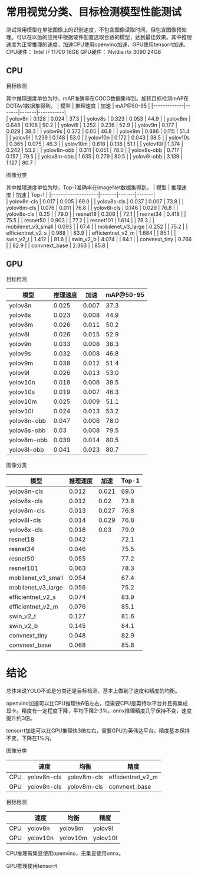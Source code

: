# 常用视觉分类、目标检测模型性能测试

测试常用模型在单张图像上的识别速度，不包含图像读取时间，但包含图像预处理。可以在以后的应用中根据硬件配置选取合适的模型，达到最佳效果。其中推理速度为正常推理的速度，加速CPU使用openvino加速，GPU使用tensorrt加速。
CPU硬件： Intel i7 11700 16GB
GPU硬件： Nvidia rtx 3090 24GB


## CPU

目标检测

其中推理速度单位为秒，mAP准确率在COCO数据集得到。旋转目标检测mAP在DOTAv1数据集得到。
| 模型          | 推理速度  | 加速    | mAP@50-95 |
|-------------|-------|-------|-----------|  
| yolov8n     | 0.128 | 0.024 | 37.3      |
| yolov8s     | 0.323 | 0.053 | 44.9      |
| yolov8m     | 0.648 | 0.108 | 50.2      |
| yolov8l     | 1.252 | 0.236 | 52.9      |
| yolov9n     | 0.177 | 0.029 | 38.3      |
| yolov9s     | 0.372 | 0.05  | 46.8      |
| yolov9m     | 0.886 | 0.115 | 51.4      |
| yolov9l     | 1.239 | 0.148 | 53.0      |
| yolov10n    | 0.172 | 0.043 | 38.5      |
| yolov10s    | 0.365 | 0.075 | 46.3      |
| yolov10m    | 0.818 | 0.138 | 51.1      |
| yolov10l    | 1.374 | 0.242 | 53.2      |
| yolov8n-obb | 0.311 | 0.051 | 78.0      |
| yolov8s-obb | 0.717 | 0.157 | 79.5      |
| yolov8m-obb | 1.635 | 0.279 | 80.5      |
| yolov8l-obb | 3.139 | 1.127 | 80.7      |

图像分类

其中推理速度单位为秒，Top-1准确率在ImageNet数据集得到。
| 模型                 | 推理速度  | 加速    | Top-1 |
|--------------------|-------|-------|-------|  
| yolov8n-cls        | 0.017 | 0.005 | 69.0  |
| yolov8s-cls        | 0.037 | 0.007 | 73.8  |
| yolov8m-cls        | 0.076 | 0.011 | 76.8  |
| yolov8l-cls        | 0.146 | 0.029 | 76.8  |
| yolov8x-cls        | 0.25  |       | 79.0  |
| resnet18           | 0.306 |       | 72.1  |
| resnet34           | 0.418 |       | 75.5  |
| resnet50           | 0.903 |       | 77.2  |
| resnet101          | 1.614 |       | 78.3  |
| mobilenet_v3_small | 0.093 |       | 67.4  |
| mobilenet_v3_large | 0.252 |       | 75.2  |
| efficientnet_v2_s  | 0.988 |       | 83.9  |
| efficientnet_v2_m  | 1.684 |       | 85.1  |
| swin_v2_t          | 1.412 |       | 81.6  |
| swin_v2_b          | 4.074 |       | 84.1  |
| convnext_tiny      | 0.766 |       | 82.9  |
| convnext_base      | 2.363 |       | 85.8  |

## GPU

目标检测

| 模型          | 推理速度  | 加速    | mAP@50-95 |
|-------------|-------|-------|-----------|  
| yolov8n     | 0.025 | 0.007 | 37.3      |
| yolov8s     | 0.023 | 0.008 | 44.9      |
| yolov8m     | 0.026 | 0.011 | 50.2      |
| yolov8l     | 0.026 | 0.015 | 52.9      |
| yolov9n     | 0.033 | 0.008 | 38.3      |
| yolov9s     | 0.032 | 0.008 | 46.8      |
| yolov9m     | 0.038 | 0.012 | 51.4      |
| yolov9l     | 0.026 | 0.013 | 53.0      |
| yolov10n    | 0.018 | 0.006 | 38.5      |
| yolov10s    | 0.019 | 0.007 | 46.3      |
| yolov10m    | 0.025 | 0.009 | 51.1      |
| yolov10l    | 0.024 | 0.013 | 53.2      |
| yolov8n-obb | 0.047 | 0.006 | 78.0      |
| yolov8s-obb | 0.03  | 0.008 | 79.5      |
| yolov8m-obb | 0.039 | 0.014 | 80.5      |
| yolov8l-obb | 0.041 | 0.023 | 80.7      |

图像分类

| 模型                 | 推理速度  | 加速    | Top-1 |
|--------------------|-------|-------|-------|  
| yolov8n-cls        | 0.012 | 0.021 | 69.0  |
| yolov8s-cls        | 0.012 | 0.02  | 73.8  |
| yolov8m-cls        | 0.013 | 0.027 | 76.8  |
| yolov8l-cls        | 0.014 | 0.029 | 76.8  |
| yolov8x-cls        | 0.016 | 0.03  | 79.0  |
| resnet18           | 0.042 |       | 72.1  |
| resnet34           | 0.046 |       | 75.5  |
| resnet50           | 0.055 |       | 77.2  |
| resnet101          | 0.063 |       | 78.3  |
| mobilenet_v3_small | 0.054 |       | 67.4  |
| mobilenet_v3_large | 0.056 |       | 75.2  |
| efficientnet_v2_s  | 0.074 |       | 83.9  |
| efficientnet_v2_m  | 0.076 |       | 85.1  |
| swin_v2_t          | 0.127 |       | 81.6  |
| swin_v2_b          | 0.145 |       | 84.1  |
| convnext_tiny      | 0.048 |       | 82.9  |
| convnext_base      | 0.068 |       | 85.8  |

# 结论

总体来说YOLO不论是分类还是目标检测，基本上做到了速度和精度的均衡。

openvino加速可以比CPU推理快6倍左右，但需要CPU是英特尔平台并且有集成显卡。精度有一定程度下降，平均下降2-3%。onnx推理精度几乎保持不变，速度提升约3倍。

tensorrt加速可以比GPU推理快3倍左右，需要GPU为英伟达平台。精度基本保持不变，下降在1%内。

图像分类

|     | 速度          | 均衡          | 精度                |
|-----|-------------|-------------|-------------------|
| CPU | yolov8n-cls | yolov8m-cls | efficientnet_v2_m |
| GPU | yolov8n-cls | yolov8m-cls | convnext_base     |

目标检测

|     | 速度       | 均衡       | 精度       |
|-----|----------|----------|----------|
| CPU | yolov8n  | yolov8m  | yolov9l  |
| GPU | yolov10n | yolov10m | yolov10l |

CPU推理有集显使用openvino，无集显使用onnx。

GPU推理使用tensorrt

